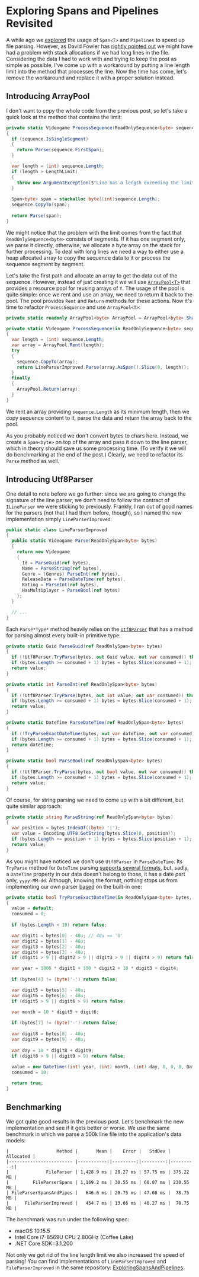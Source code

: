 # Exploring Spans and Pipelines Revisited

A while ago we [explored](https://timiskhakov.github.io/posts/exploring-spans-and-pipelines) the usage of `Span<T>` and `Pipelines` to speed up file parsing. However, as David Fowler has [rightly pointed out](https://github.com/timiskhakov/ExploringSpansAndPipelines/issues/1) we might have had a problem with stack allocations if we had long lines in the file. Considering the data I had to work with and trying to keep the post as simple as possible, I've come up with a workaround by putting a line length limit into the method that processes the line. Now the time has come, let's remove the workaround and replace it with a proper solution instead.

## Introducing ArrayPool<T>

I don't want to copy the whole code from the previous post, so let's take a quick look at the method that contains the limit:
```csharp
private static Videogame ProcessSequence(ReadOnlySequence<byte> sequence)
{
  if (sequence.IsSingleSegment)
  {
    return Parse(sequence.FirstSpan);
  }

  var length = (int) sequence.Length;
  if (length > LengthLimit)
  {
    throw new ArgumentException($"Line has a length exceeding the limit: {length}");
  }
  
  Span<byte> span = stackalloc byte[(int)sequence.Length];
  sequence.CopyTo(span);
      
  return Parse(span);
}
```

We might notice that the problem with the limit comes from the fact that `ReadOnlySequence<byte>` consists of segments. If it has one segment only, we parse it directly, otherwise, we allocate a byte array on the stack for further processing. To deal with long lines we need a way to either use a heap allocated array to copy the sequence data to it or process the sequence segment by segment.

Let's take the first path and allocate an array to get the data out of the sequence. However, instead of just creating it we will use [`ArrayPool<T>`](https://docs.microsoft.com/en-us/dotnet/api/system.buffers.arraypool-1) that provides a resource pool for reusing arrays of `T`. The usage of the pool is quite simple: once we rent and use an array, we need to return it back to the pool. The pool provides `Rent` and `Return` methods for these actions. Now it's time to refactor `ProcessSequence` and use `ArrayPool<T>`:
```csharp
private static readonly ArrayPool<byte> ArrayPool = ArrayPool<byte>.Shared;

private static Videogame ProcessSequence(in ReadOnlySequence<byte> sequence)
{
  var length = (int) sequence.Length;
  var array = ArrayPool.Rent(length);
  try
  {
    sequence.CopyTo(array);
    return LineParserImproved.Parse(array.AsSpan().Slice(0, length));
  }
  finally
  {
    ArrayPool.Return(array);
  }
}
```

We rent an array providing `sequence.Length` as its minimum length, then we copy sequence content to it, parse the data and return the array back to the pool.

As you probably noticed we don't convert bytes to chars here. Instead, we create a `Span<byte>` on top of the array and pass it down to the line parser, which in theory should save us some processing time. (To verify it we will do benchmarking at the end of the post.) Clearly, we need to refactor its `Parse` method as well.

## Introducing Utf8Parser

One detail to note before we go further: since we are going to change the signature of the line parser, we don't need to follow the contract of `ILineParser` we were sticking to previously. Frankly, I ran out of good names for the parsers (not that I had them before, though), so I named the new implementation simply `LineParserImproved`:
```csharp
public static class LineParserImproved
{
  public static Videogame Parse(ReadOnlySpan<byte> bytes)
  {
    return new Videogame
    {
      Id = ParseGuid(ref bytes),
      Name = ParseString(ref bytes),
      Genre = (Genres) ParseInt(ref bytes),
      ReleaseDate = ParseDateTime(ref bytes),
      Rating = ParseInt(ref bytes),
      HasMultiplayer = ParseBool(ref bytes)
    };
  }

  // ...
}
```

Each `Parse*Type*` method heavily relies on the [`Utf8Parser`](https://docs.microsoft.com/en-us/dotnet/api/system.buffers.text.utf8parser) that has a method for parsing almost every built-in primitive type:
```csharp
private static Guid ParseGuid(ref ReadOnlySpan<byte> bytes)
{
  if (!Utf8Parser.TryParse(bytes, out Guid value, out var consumed)) throw new ArgumentException(nameof(bytes));
  if (bytes.Length >= consumed + 1) bytes = bytes.Slice(consumed + 1);
  return value;
}

private static int ParseInt(ref ReadOnlySpan<byte> bytes)
{
  if (!Utf8Parser.TryParse(bytes, out int value, out var consumed)) throw new ArgumentException(nameof(bytes));
  if (bytes.Length >= consumed + 1) bytes = bytes.Slice(consumed + 1);
  return value;
}

private static DateTime ParseDateTime(ref ReadOnlySpan<byte> bytes)
{
  if (!TryParseExactDateTime(bytes, out var dateTime, out var consumed)) throw new ArgumentException(nameof(bytes));
  if (bytes.Length >= consumed + 1) bytes = bytes.Slice(consumed + 1);
  return dateTime;
}

private static bool ParseBool(ref ReadOnlySpan<byte> bytes)
{
  if (!Utf8Parser.TryParse(bytes, out bool value, out var consumed)) throw new ArgumentException(nameof(bytes));
  if (bytes.Length >= consumed + 1) bytes = bytes.Slice(consumed + 1);
  return value;
}
```

Of course, for string parsing we need to come up with a bit different, but quite similar approach:
```csharp
private static string ParseString(ref ReadOnlySpan<byte> bytes)
{
  var position = bytes.IndexOf((byte) '|');
  var value = Encoding.UTF8.GetString(bytes.Slice(0, position));
  if (bytes.Length >= position + 1) bytes = bytes.Slice(position + 1);
  return value;
}
```

As you might have noticed we don't use `Utf8Parser` in `ParseDateTime`. Its `TryParse` method for `DateTime` parsing [supports several formats](https://docs.microsoft.com/en-us/dotnet/api/system.buffers.text.utf8parser.tryparse#System_Buffers_Text_Utf8Parser_TryParse_System_ReadOnlySpan_System_Byte__System_DateTime__System_Int32__System_Char_), but, sadly, a `DateTime` property in our data doesn't belong to those, it has a date part only, `yyyy-MM-dd`. Although, knowing the format, nothing stops us from implementing our own parser [based](https://github.com/dotnet/runtime/blob/4f9ae42d861fcb4be2fcd5d3d55d5f227d30e723/src/libraries/System.Private.CoreLib/src/System/Buffers/Text/Utf8Parser/Utf8Parser.Date.cs) on the built-in one:
```csharp
private static bool TryParseExactDateTime(in ReadOnlySpan<byte> bytes, out DateTime value, out int consumed)
{
  value = default;
  consumed = 0;
  
  if (bytes.Length < 10) return false;

  var digit1 = bytes[0] - 48u; // 48u == '0'
  var digit2 = bytes[1] - 48u;
  var digit3 = bytes[2] - 48u;
  var digit4 = bytes[3] - 48u;
  if (digit1 > 9 || digit2 > 9 || digit3 > 9 || digit4 > 9) return false;

  var year = 1000 * digit1 + 100 * digit2 + 10 * digit3 + digit4;
  
  if (bytes[4] != (byte)'-') return false;

  var digit5 = bytes[5] - 48u;
  var digit6 = bytes[6] - 48u;
  if (digit5 > 9 || digit6 > 9) return false;

  var month = 10 * digit5 + digit6;
  
  if (bytes[7] != (byte)'-') return false;
  
  var digit8 = bytes[8] - 48u;
  var digit9 = bytes[9] - 48u;
  
  var day = 10 * digit8 + digit9;
  if (digit8 > 9 || digit9 > 9) return false;
  
  value = new DateTime((int) year, (int) month, (int) day, 0, 0, 0, DateTimeKind.Utc);
  consumed = 10;

  return true;
}
```

## Benchmarking

We got quite good results in the previous post. Let's benchmark the new implementation and see if it gets better or worse. We use the same benchmark in which we parse a 500k line file into the application's data models:
```
|                  Method |       Mean |    Error |   StdDev | Allocated |
|------------------------ |-----------:|---------:|---------:|----------:|
|              FileParser | 1,428.9 ms | 28.27 ms | 57.75 ms | 375.22 MB |
|         FileParserSpans | 1,169.2 ms | 30.55 ms | 60.07 ms | 230.55 MB |
| FileParserSpansAndPipes |   646.6 ms | 20.75 ms | 47.08 ms |  78.75 MB |
|      FileParserImproved |   454.7 ms | 13.66 ms | 40.27 ms |  78.75 MB |
```
The benchmark was run under the following spec:
- macOS 10.15.5
- Intel Core i7-8569U CPU 2.80GHz (Coffee Lake)
- .NET Core SDK=3.1.200

Not only we got rid of the line length limit we also increased the speed of parsing! You can find implementations of `LineParserImproved` and `FileParserImproved` in the same repository: [ExploringSpansAndPipelines](https://github.com/timiskhakov/ExploringSpansAndPipelines).